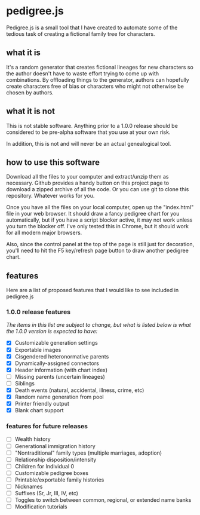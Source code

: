 # pedigree.js

Pedigree.js is a small tool that I have created to automate some of the tedious task of creating a fictional family tree for characters.

## what it is

It's a random generator that creates fictional lineages for new characters so the author doesn't have to waste effort trying to come up with combinations. By offloading things to the generator, authors can hopefully create characters free of bias or characters who might not otherwise be chosen by authors.

## what it is not

This is not stable software. Anything prior to a 1.0.0 release should be considered to be pre-alpha software that you use at your own risk. 

In addition, this is not and will never be an actual genealogical tool.

## how to use this software

Download all the files to your computer and extract/unzip them as necessary. Github provides a handy button on this project page to download a zipped archive of all the code. Or you can use git to clone this repository. Whatever works for you.

Once you have all the files on your local computer, open up the "index.html" file in your web browser. It should draw a fancy pedigree chart for you automatically, but if you have a script blocker active, it may not work unless you turn the blocker off. I've only tested this in Chrome, but it should work for all modern major browsers.

Also, since the control panel at the top of the page is still just for decoration, you'll need to hit the F5 key/refresh page button to draw another pedigree chart.

## features

Here are a list of proposed features that I would like to see included in pedigree.js

### 1.0.0 release features

_The items in this list are subject to change, but what is listed below is what the 1.0.0 version is expected to have:_

 - [x] Customizable generation settings
 - [x] Exportable images
 - [x] Cisgendered heteronormative parents
 - [x] Dynamically-assigned connectors
 - [x] Header information (with chart index)
 - [ ] Missing parents (uncertain lineages)
 - [ ] Siblings
 - [x] Death events (natural, accidental, illness, crime, etc)
 - [x] Random name generation from pool
 - [x] Printer friendly output
 - [x] Blank chart support

### features for future releases

 - [ ] Wealth history
 - [ ] Generational immigration history
 - [ ] "Nontraditional" family types (multiple marriages, adoption)
 - [ ] Relationship disposition/intensity
 - [ ] Children for Individual 0
 - [ ] Customizable pedigree boxes
 - [ ] Printable/exportable family histories
 - [ ] Nicknames
 - [ ] Suffixes (Sr, Jr, III, IV, etc)
 - [ ] Toggles to switch between common, regional, or extended name banks
 - [ ] Modification tutorials
